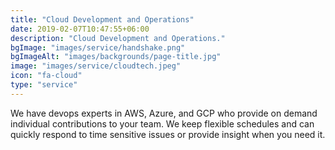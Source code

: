 ```yaml
---
title: "Cloud Development and Operations"
date: 2019-02-07T10:47:55+06:00
description: "Cloud Development and Operations."
bgImage: "images/service/handshake.png"
bgImageAlt: "images/backgrounds/page-title.jpg"
image: "images/service/cloudtech.jpeg"
icon: "fa-cloud"
type: "service"
---
```


We have devops experts in AWS, Azure, and GCP who provide on demand individual contributions to your team. We keep flexible schedules and can quickly respond to time sensitive issues or provide insight when you need it.
